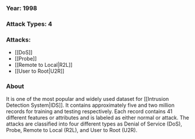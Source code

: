 ### Year: 1998
### Attack Types: 4
### Attacks:
 - [[DoS]]
 - [[Probe]]
 - [[Remote to Local|R2L]]
 - [[User to Root|U2R]]
### About 
It is one of the most popular and widely used dataset for [[Intrusion Detection System|IDS]]. It contains approximately five and two million records for training and testing respectively. Each record contains 41 different features or attributes and is labeled as either normal or attack. The attacks are classified into four different types as Denial of Service (DoS), Probe, Remote to Local (R2L), and User to Root (U2R).
